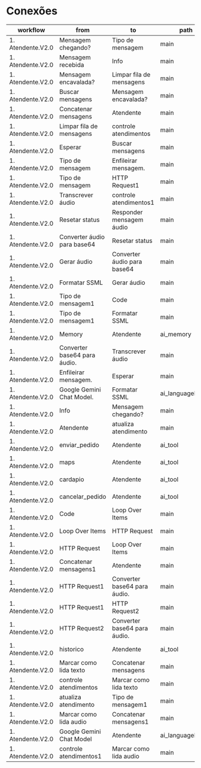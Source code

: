 # Conexões

| workflow | from | to | path |
| --- | --- | --- | --- |
| 1. Atendente.V2.0 | Mensagem chegando? | Tipo de mensagem | main |
| 1. Atendente.V2.0 | Mensagem recebida | Info | main |
| 1. Atendente.V2.0 | Mensagem encavalada? | Limpar fila de mensagens | main |
| 1. Atendente.V2.0 | Buscar mensagens | Mensagem encavalada? | main |
| 1. Atendente.V2.0 | Concatenar mensagens | Atendente | main |
| 1. Atendente.V2.0 | Limpar fila de mensagens | controle atendimentos | main |
| 1. Atendente.V2.0 | Esperar | Buscar mensagens | main |
| 1. Atendente.V2.0 | Tipo de mensagem | Enfileirar mensagem. | main |
| 1. Atendente.V2.0 | Tipo de mensagem | HTTP Request1 | main |
| 1. Atendente.V2.0 | Transcrever áudio | controle atendimentos1 | main |
| 1. Atendente.V2.0 | Resetar status | Responder mensagem áudio | main |
| 1. Atendente.V2.0 | Converter áudio para base64 | Resetar status | main |
| 1. Atendente.V2.0 | Gerar áudio | Converter áudio para base64 | main |
| 1. Atendente.V2.0 | Formatar SSML | Gerar áudio | main |
| 1. Atendente.V2.0 | Tipo de mensagem1 | Code | main |
| 1. Atendente.V2.0 | Tipo de mensagem1 | Formatar SSML | main |
| 1. Atendente.V2.0 | Memory | Atendente | ai_memory |
| 1. Atendente.V2.0 | Converter base64 para áudio. | Transcrever áudio | main |
| 1. Atendente.V2.0 | Enfileirar mensagem. | Esperar | main |
| 1. Atendente.V2.0 | Google Gemini Chat Model. | Formatar SSML | ai_languageModel |
| 1. Atendente.V2.0 | Info | Mensagem chegando? | main |
| 1. Atendente.V2.0 | Atendente | atualiza atendimento | main |
| 1. Atendente.V2.0 | enviar_pedido | Atendente | ai_tool |
| 1. Atendente.V2.0 | maps | Atendente | ai_tool |
| 1. Atendente.V2.0 | cardapio | Atendente | ai_tool |
| 1. Atendente.V2.0 | cancelar_pedido | Atendente | ai_tool |
| 1. Atendente.V2.0 | Code | Loop Over Items | main |
| 1. Atendente.V2.0 | Loop Over Items | HTTP Request | main |
| 1. Atendente.V2.0 | HTTP Request | Loop Over Items | main |
| 1. Atendente.V2.0 | Concatenar mensagens1 | Atendente | main |
| 1. Atendente.V2.0 | HTTP Request1 | Converter base64 para áudio. | main |
| 1. Atendente.V2.0 | HTTP Request1 | HTTP Request2 | main |
| 1. Atendente.V2.0 | HTTP Request2 | Converter base64 para áudio. | main |
| 1. Atendente.V2.0 | historico | Atendente | ai_tool |
| 1. Atendente.V2.0 | Marcar como lida texto | Concatenar mensagens | main |
| 1. Atendente.V2.0 | controle atendimentos | Marcar como lida texto | main |
| 1. Atendente.V2.0 | atualiza atendimento | Tipo de mensagem1 | main |
| 1. Atendente.V2.0 | Marcar como lida audio | Concatenar mensagens1 | main |
| 1. Atendente.V2.0 | Google Gemini Chat Model | Atendente | ai_languageModel |
| 1. Atendente.V2.0 | controle atendimentos1 | Marcar como lida audio | main |
